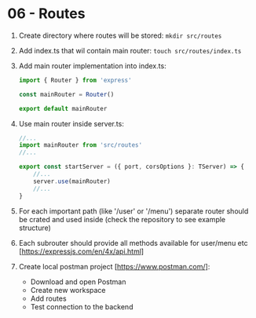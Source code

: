 # 06 - Routes

1. Create directory where routes will be stored: `mkdir src/routes`

2. Add index.ts that wil contain main router: `touch src/routes/index.ts`

3. Add main router implementation into index.ts:
    ```ts src/routes/index.ts
    import { Router } from 'express'

    const mainRouter = Router()

    export default mainRouter
   ```
   
4. Use main router inside server.ts:
    ```ts src/server.ts
   //...
   import mainRouter from 'src/routes'
    //...
   
    export const startServer = ({ port, corsOptions }: TServer) => {
        //...
        server.use(mainRouter)
        //... 
    }
   ```

5. For each important path (like '/user' or '/menu') separate router should be crated and used inside 
(check the repository to see example structure)
6. Each subrouter should provide all methods available for user/menu etc [https://expressjs.com/en/4x/api.html]
7. Create local postman project [https://www.postman.com/]:
   - Download and open Postman
   - Create new workspace
   - Add routes
   - Test connection to the backend